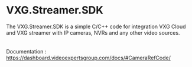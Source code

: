 # VXG.Streamer.SDK

The VXG.Streamer.SDK is a simple C/C++ code for integration VXG Cloud and VXG streamer with IP cameras, 
NVRs and any other video sources. 
<br>
<br>
<br>
Documentation :
https://dashboard.videoexpertsgroup.com/docs/#CameraRefCode/

